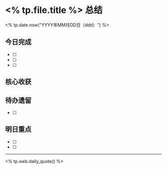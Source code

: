 # <% tp.file.title %> 总结
<% tp.date.now("YYYY年MM月DD日（ddd）") %>

## 今日完成

- [ ] 
- [ ] 
- [ ] 

## 核心收获



## 待办遗留

- [ ] 

## 明日重点


- [ ] 
- [ ] 

---
<% tp.web.daily_quote() %>